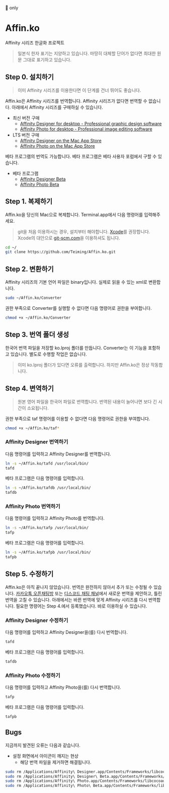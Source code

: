  only
# Affin.ko
Affinity 시리즈 한글화 프로젝트
>일본식 한자 표기는 지양하고 있습니다.
>마땅히 대체할 단어가 없다면 최대한 원문 그대로 표기하고 있습니다.

## Step 0. 설치하기
> 이미 Affinity 시리즈를 이용한다면 이 단계를 건너 뛰어도 좋습니다.

Affin.ko은 Affinity 시리즈를 번역합니다. Affinity 시리즈가 없다면 번역할 수 없습니다. 아래에서 Affinity 시리즈를 구매하실 수 있습니다.
* 최신 버전 구매
  * [Affinity Designer for desktop - Professional graphic design software](https://affinity.serif.com/designer/desktop)
  * [Affinity Photo for desktop - Professional image editing software](https://affinity.serif.com/photo/desktop)
  <!-- * [Affinity Publisher for desktop](https://affinity.serif.com/publisher/desktop) -->
* LTS 버전 구매
  * [Affinity Designer on the Mac App Store](https://itunes.apple.com/app/affinity-designer/id824171161)
  * [Affinity Photo on the Mac App Store](https://itunes.apple.com/app/affinity-photo/id824183456)
  <!-- * [Affinity Publisher on the Mac App Store](https://itunes.apple.com/app/affinity-publisher/id) -->
베타 프로그램의 번역도 가능합니다. 베타 프로그램은 베타 사용자 포럼에서 구할 수 있습니다.
* 베타 프로그램
  * [Affinity Designer Beta](https://affin.co/des17beta)
  * [Affinity Photo Beta](https://affin.co/photo17beta)
## Step 1. 복제하기
Affin.ko을 당신의 Mac으로 복제합니다. Terminal.app에서 다음 명령어를 입력해주세요.
> git을 처음 이용하시는 경우, 설치부터 해야합니다. [Xcode](https://itunes.apple.com/app/xcode/id497799835)를 권장합니다. Xcode의 대안으로 [git-scm.com](https://git-scm.com)을 이용하셔도 됩니다.
```sh
cd ~/
git clone https://github.com/Teiming/Affin.ko.git
```
## Step 2. 변환하기
Affinity 시리즈의 기본 언어 파일은 binary입니다. 실제로 읽을 수 있는 xml로 변환합니다.
```sh
sudo ~/Affin.ko/Converter
```
권한 부족으로 Converter를 실행할 수 없다면 다음 명령어로 권한을 부여합니다.
```sh
chmod +x ~/Affin.ko/Converter
```
## Step 3. 번역 폴더 생성
한국어 번역 파일을 저장할 ko.lproj 폴더를 만듭니다. Converter는 이 기능을 포함하고 있습니다. 별도로 수행할 작업은 없습니다.
> 이미 ko.lproj 폴더가 있다면 오류를 출력합니다. 하지만 Affin.ko은 정상 작동합니다.

## Step 4. 변역하기
> 원본 영어 파일을 한국어 파일로 번역합니다. 번역된 내용이 늘어나면 보다 긴 시간이 소요됩니다.

권한 부족으로 taf 명령어를 이용할 수 없다면 다음 명령어로 권한을 부여합니다.
```sh
chmod +x ~/Affin.ko/taf*
```
### Affinity Designer 번역하기
다음 명령어를 입력하고 Affinity Designer를 번역합니다.
```sh
ln -s ~/Affin.ko/tafd /usr/local/bin/
tafd
```
베타 프로그램은 다음 명령어를 입력합니다.
```sh
ln -s ~/Affin.ko/tafdb /usr/local/bin/
tafdb
```
### Affinity Photo 번역하기
다음 명령어를 입력하고 Affinity Photo를 번역합니다.
```sh
ln -s ~/Affin.ko/tafp /usr/local/bin/
tafp
```
베타 프로그램은 다음 명령어를 입력합니다.
```sh
ln -s ~/Affin.ko/tafpb /usr/local/bin/
tafpb
```
## Step 5. 수정하기
Affin.ko은 아직 끝나지 않았습니다. 번역은 완전하지 않아서 추가 또는 수정될 수 있습니다. [카카오톡 오픈채팅방](https://open.kakao.com/o/gmcERP6) 또는 [디스코드 채팅 채널](https://discord.gg/Y2DGXE3)에서 새로운 번역을 제안하고, 틀린 번역을 고칠 수 있습니다. 아래에서는 바뀐 번역에 맞게 Affinity 시리즈를 다시 번역합니다. 필요한 명령어는 Step 4.에서 등록했습니다. 바로 이용하실 수 있습니다.
### Affinity Designer 수정하기
다음 명령어를 입력하고 Affinity Designer을(를) 다시 번역합니다.
```sh
tafd
```
베타 프로그램은 다음 명령어를 입력합니다.
```sh
tafdb
```
### Affinity Photo 수정하기
다음 명령어를 입력하고 Affinity Photo을(를) 다시 번역합니다.
```sh
tafp
```
베타 프로그램은 다음 명령어를 입력합니다.
```sh
tafpb
```
## Bugs
지금까지 발견된 오류는 다음과 같습니다.
* 설정 화면에서 아이콘이 깨지는 현상
  * 해당 번역 파일을 제거하면 해결됩니다.
```sh
sudo rm /Applications/Affinity\ Designer.app/Contents/Frameworks/libcocoaui.framework/Versions/A/Resources/ko.lproj/Preferences.nib
sudo rm /Applications/Affinity\ Designer\ Beta.app/Contents/Frameworks/libcocoaui.framework/Versions/A/Resources/ko.lproj/Preferences.nib
sudo rm /Applications/Affinity\ Photo.app/Contents/Frameworks/libcocoaui.framework/Versions/A/Resources/ko.lproj/Preferences.nib
sudo rm /Applications/Affinity\ Photo\ Beta.app/Contents/Frameworks/libcocoaui.framework/Versions/A/Resources/ko.lproj/Preferences.nib
```
